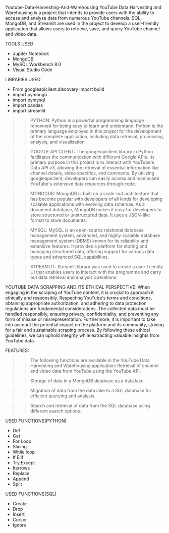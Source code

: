 Youtube-Data-Harvesting-And-Warehousing YouTube Data Harvesting and Warehousing is a project that intends to provide users with the ability to access and analyse data from numerous YouTube channels. SQL, MongoDB, and Streamlit are used in the project to develop a user-friendly application that allows users to retrieve, save, and query YouTube channel and video data.

TOOLS USED
* Jupiter Notebook
* MongoDB
* MySQL Workbench 8.0 
* Visual Studio Code

LIBRARIES USED
* From googleapiclient.discovery import build
* import pymongo
* import pymysql
* import pandas
* import streamlit

>> PYTHON: Python is a powerful programming language renowned for being easy to learn and understand. Python is the primary language employed in this project for the development of the 
   complete application, including data retrieval, processing, analysis, and visualisation.

>> GOOGLE API CLIENT: The googleapiclient library in Python facilitates the communication with different Google APIs. Its primary purpose in this project is to interact with YouTube's 
   Data API v3, allowing the retrieval of essential information like channel details, video specifics, and comments. By utilizing googleapiclient, developers can easily access and 
   manipulate YouTube's extensive data resources through code.

>> MONGODB: MongoDB is built on a scale-out architecture that has become popular with developers of all kinds for developing scalable applications with evolving data schemas. As a 
   document database, MongoDB makes it easy for developers to store structured or unstructured data. It uses a JSON-like format to store documents.

>> MYSQL: MySQL is an open-source relational database management system, advanced, and highly scalable database management system (DBMS) known for its reliability and extensive features. 
   It provides a platform for storing and managing structured data, offering support for various data types and advanced SQL capabilities.

>> STREAMLIT: Streamlit library was used to create a user-friendly UI that enables users to interact with the programme and carry out data retrieval and analysis operations.


   YOUTUBE DATA SCRAPPING AND ITS ETHICAL PERSPECTIVE: When engaging in the scraping of YouTube content, it is crucial to approach it ethically and responsibly. Respecting YouTube's 
   terms and conditions, obtaining appropriate authorization, and adhering to data protection regulations are fundamental considerations. The collected data must be handled responsibly, 
   ensuring privacy, confidentiality, and preventing any form of misuse or misrepresentation. Furthermore, it is important to take into account the potential impact on the platform and 
   its community, striving for a fair and sustainable scraping process. By following these ethical guidelines, we can uphold integrity while extracting valuable insights from YouTube 
   data.

   FEATURES: 

>> The following functions are available in the YouTube Data Harvesting and Warehousing application: Retrieval of channel and video data from YouTube using the YouTube API.

>> Storage of data in a MongoDB database as a data lake.

>> Migration of data from the data lake to a SQL database for efficient querying and analysis.

>> Search and retrieval of data from the SQL database using different search options.


   USED FUNCTIONS(PYTHON)

   * Def
   * Get
   * For Loop                           
   * Slicing
   * While loop
   * If Elif
   * Try,Except
   * Iterrows
   * Replace
   * Append
   * Split

  USED FUNCTIONS(SQL)
  * Create
  * Drop
  * Insert
  * Cursor
  * Ignore
  


